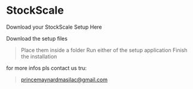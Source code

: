 # StockScale
Download your StockScale Setup Here

Download the setup files

> Place them inside a folder
> Run either of the setup application
> Finish the installation


for more infos
pls contact us tru:
> princemaynardmasilac@gmail.com  
